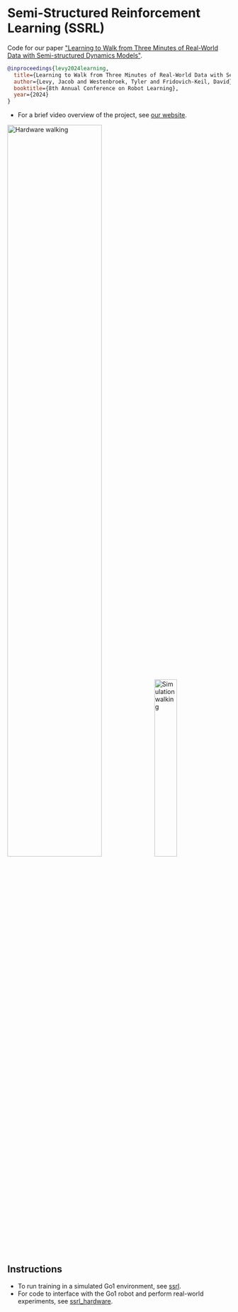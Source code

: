 # Semi-Structured Reinforcement Learning (SSRL)

Code for our paper ["Learning to Walk from Three Minutes of Real-World Data with Semi-structured Dynamics Models"](https://openreview.net/pdf?id=evCXwlCMIi).

```bibtex
@inproceedings{levy2024learning,
  title={Learning to Walk from Three Minutes of Real-World Data with Semi-structured Dynamics Models},
  author={Levy, Jacob and Westenbroek, Tyler and Fridovich-Keil, David},
  booktitle={8th Annual Conference on Robot Learning},
  year={2024}
}
```

- For a brief video overview of the project, see [our website](https://sites.google.com/utexas.edu/ssrl).

<img src="media/ground.gif" alt="Hardware walking" width="65%"> <img src="media/sim.gif" alt="Simulation walking" width="32%">

## Instructions

- To run training in a simulated Go1 environment, see [ssrl](ssrl).
- For code to interface with the Go1 robot and perform real-world experiments, see [ssrl_hardware](ssrl_hardware).
